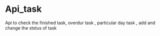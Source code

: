 # Api_task
Api to check the finished task, overdur task , particular day task , add and change the ststus of task
